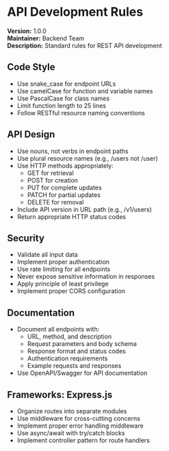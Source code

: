 # API Development Rules

**Version:** 1.0.0  
**Maintainer:** Backend Team  
**Description:** Standard rules for REST API development

## Code Style

- Use snake_case for endpoint URLs
- Use camelCase for function and variable names
- Use PascalCase for class names
- Limit function length to 25 lines
- Follow RESTful resource naming conventions

## API Design

- Use nouns, not verbs in endpoint paths
- Use plural resource names (e.g., /users not /user)
- Use HTTP methods appropriately:
  - GET for retrieval
  - POST for creation
  - PUT for complete updates
  - PATCH for partial updates
  - DELETE for removal
- Include API version in URL path (e.g., /v1/users)
- Return appropriate HTTP status codes

## Security

- Validate all input data
- Implement proper authentication
- Use rate limiting for all endpoints
- Never expose sensitive information in responses
- Apply principle of least privilege
- Implement proper CORS configuration

## Documentation

- Document all endpoints with:
  - URL, method, and description
  - Request parameters and body schema
  - Response format and status codes
  - Authentication requirements
  - Example requests and responses
- Use OpenAPI/Swagger for API documentation

## Frameworks: Express.js

- Organize routes into separate modules
- Use middleware for cross-cutting concerns
- Implement proper error handling middleware
- Use async/await with try/catch blocks
- Implement controller pattern for route handlers